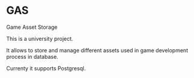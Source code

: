 # GAS
Game Asset Storage

This is a university project.

It allows to store and manage different assets used in game development process in database.

Currenty it supports Postgresql.
